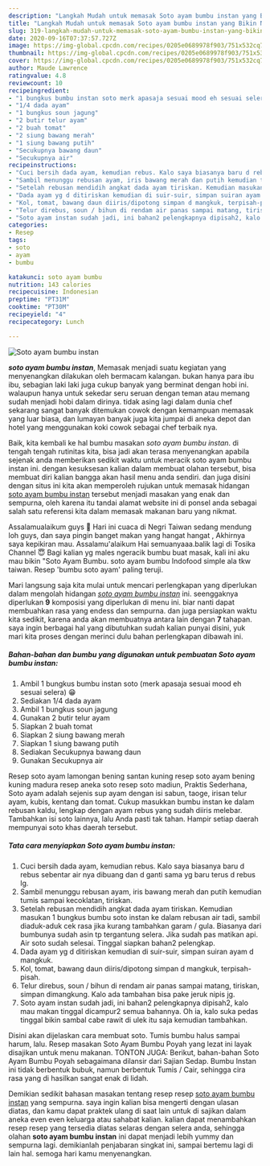 ```yaml
---
description: "Langkah Mudah untuk memasak Soto ayam bumbu instan yang Bikin Ngiler"
title: "Langkah Mudah untuk memasak Soto ayam bumbu instan yang Bikin Ngiler"
slug: 319-langkah-mudah-untuk-memasak-soto-ayam-bumbu-instan-yang-bikin-ngiler
date: 2020-09-16T07:37:57.727Z
image: https://img-global.cpcdn.com/recipes/0205e0689978f903/751x532cq70/soto-ayam-bumbu-instan-foto-resep-utama.jpg
thumbnail: https://img-global.cpcdn.com/recipes/0205e0689978f903/751x532cq70/soto-ayam-bumbu-instan-foto-resep-utama.jpg
cover: https://img-global.cpcdn.com/recipes/0205e0689978f903/751x532cq70/soto-ayam-bumbu-instan-foto-resep-utama.jpg
author: Maude Lawrence
ratingvalue: 4.8
reviewcount: 10
recipeingredient:
- "1 bungkus bumbu instan soto merk apasaja sesuai mood eh sesuai selera "
- "1/4 dada ayam"
- "1 bungkus soun jagung"
- "2 butir telur ayam"
- "2 buah tomat"
- "2 siung bawang merah"
- "1 siung bawang putih"
- "Secukupnya bawang daun"
- "Secukupnya air"
recipeinstructions:
- "Cuci bersih dada ayam, kemudian rebus. Kalo saya biasanya baru d rebus sebentar air nya dibuang dan d ganti sama yg baru terus d rebus lg."
- "Sambil menunggu rebusan ayam, iris bawang merah dan putih kemudian tumis sampai kecoklatan, tiriskan."
- "Setelah rebusan mendidih angkat dada ayam tiriskan. Kemudian masukan 1 bungkus bumbu soto instan ke dalam rebusan air tadi, sambil diaduk-aduk cek rasa jika kurang tambahkan garam / gula. Biasanya dari bumbunya sudah asin tp tergantung selera. Jika sudah pas matikan api. Air soto sudah selesai. Tinggal siapkan bahan2 pelengkap."
- "Dada ayam yg d ditiriskan kemudian di suir-suir, simpan suiran ayam d mangkuk."
- "Kol, tomat, bawang daun diiris/dipotong simpan d mangkuk, terpisah-pisah."
- "Telur direbus, soun / bihun di rendam air panas sampai matang, tiriskan, simpan dimangkung. Kalo ada tambahan bisa pake jeruk nipis jg."
- "Soto ayam instan sudah jadi, ini bahan2 pelengkapnya dipisah2, kalo mau makan tinggal dicampur2 semua bahannya. Oh ia, kalo suka pedas tinggal bikin sambal cabe rawit di ulek itu saja kemudian tambahkan."
categories:
- Resep
tags:
- soto
- ayam
- bumbu

katakunci: soto ayam bumbu 
nutrition: 143 calories
recipecuisine: Indonesian
preptime: "PT31M"
cooktime: "PT30M"
recipeyield: "4"
recipecategory: Lunch

---
```



![Soto ayam bumbu instan](https://img-global.cpcdn.com/recipes/0205e0689978f903/751x532cq70/soto-ayam-bumbu-instan-foto-resep-utama.jpg)

<b><i>soto ayam bumbu instan</i></b>, Memasak menjadi suatu kegiatan yang menyenangkan dilakukan oleh bermacam kalangan. bukan hanya para ibu ibu, sebagian laki laki juga cukup banyak yang berminat dengan hobi ini. walaupun hanya untuk sekedar seru seruan dengan teman atau memang sudah menjadi hobi dalam dirinya. tidak asing lagi dalam dunia chef sekarang sangat banyak ditemukan cowok dengan kemampuan memasak yang luar biasa, dan lumayan banyak juga kita jumpai di aneka depot dan hotel yang menggunakan koki cowok sebagai chef terbaik nya.

Baik, kita kembali ke hal bumbu masakan <i>soto ayam bumbu instan</i>. di tengah tengah rutinitas kita, bisa jadi akan terasa menyenangkan apabila sejenak anda memberikan sedikit waktu untuk meracik soto ayam bumbu instan ini. dengan kesuksesan kalian dalam membuat olahan tersebut, bisa membuat diri kalian bangga akan hasil menu anda sendiri. dan juga disini dengan situs ini kita akan memperoleh rujukan untuk memasak hidangan <u>soto ayam bumbu instan</u> tersebut menjadi masakan yang enak dan sempurna, oleh karena itu tandai alamat website ini di ponsel anda sebagai salah satu referensi kita dalam memasak makanan baru yang nikmat.

Assalamualaikum guys 🤗 Hari ini cuaca di Negri Taiwan sedang mendung loh guys, dan saya pingin banget makan yang hangat hangat , Akhirnya saya kepikiran mau. Assalamu&#39;alaikum Hai semuanyaaa.balik lagi di Tosika Channel 😇 Bagi kalian yg males ngeracik bumbu buat masak, kali ini aku mau bikin &#34;Soto Ayam Bumbu. soto ayam bumbu Indofood simple ala tkw taiwan. Resep &#39;bumbu soto ayam&#39; paling teruji.


Mari langsung saja kita mulai untuk mencari perlengkapan yang diperlukan dalam mengolah hidangan <u><i>soto ayam bumbu instan</i></u> ini. seenggaknya diperlukan <b>9</b> komposisi yang diperlukan di menu ini. biar nanti dapat membuahkan rasa yang endess dan sempurna. dan juga persiapkan waktu kita sedikit, karena anda akan membuatnya antara lain dengan <b>7</b> tahapan. saya ingin berbagai hal yang dibutuhkan sudah kalian punyai disini, yuk mari kita proses dengan merinci dulu bahan perlengkapan dibawah ini.

<!--inarticleads1-->

##### Bahan-bahan dan bumbu yang digunakan untuk pembuatan Soto ayam bumbu instan:

1. Ambil 1 bungkus bumbu instan soto (merk apasaja sesuai mood eh sesuai selera) 😁
1. Sediakan 1/4 dada ayam
1. Ambil 1 bungkus soun jagung
1. Gunakan 2 butir telur ayam
1. Siapkan 2 buah tomat
1. Siapkan 2 siung bawang merah
1. Siapkan 1 siung bawang putih
1. Sediakan Secukupnya bawang daun
1. Gunakan Secukupnya air


Resep soto ayam lamongan bening santan kuning resep soto ayam bening kuning madura resep aneka soto resep soto madiun, Praktis Sederhana, Soto ayam adalah sejenis sup ayam dengan isi sabun, taoge, irisan telur ayam, kubis, kentang dan tomat. Cukup masukkan bumbu instan ke dalam rebusan kaldu, lengkap dengan ayam rebus yang sudah diiris melebar. Tambahkan isi soto lainnya, lalu Anda pasti tak tahan. Hampir setiap daerah mempunyai soto khas daerah tersebut. 

<!--inarticleads2-->

##### Tata cara menyiapkan Soto ayam bumbu instan:

1. Cuci bersih dada ayam, kemudian rebus. Kalo saya biasanya baru d rebus sebentar air nya dibuang dan d ganti sama yg baru terus d rebus lg.
1. Sambil menunggu rebusan ayam, iris bawang merah dan putih kemudian tumis sampai kecoklatan, tiriskan.
1. Setelah rebusan mendidih angkat dada ayam tiriskan. Kemudian masukan 1 bungkus bumbu soto instan ke dalam rebusan air tadi, sambil diaduk-aduk cek rasa jika kurang tambahkan garam / gula. Biasanya dari bumbunya sudah asin tp tergantung selera. Jika sudah pas matikan api. Air soto sudah selesai. Tinggal siapkan bahan2 pelengkap.
1. Dada ayam yg d ditiriskan kemudian di suir-suir, simpan suiran ayam d mangkuk.
1. Kol, tomat, bawang daun diiris/dipotong simpan d mangkuk, terpisah-pisah.
1. Telur direbus, soun / bihun di rendam air panas sampai matang, tiriskan, simpan dimangkung. Kalo ada tambahan bisa pake jeruk nipis jg.
1. Soto ayam instan sudah jadi, ini bahan2 pelengkapnya dipisah2, kalo mau makan tinggal dicampur2 semua bahannya. Oh ia, kalo suka pedas tinggal bikin sambal cabe rawit di ulek itu saja kemudian tambahkan.


Disini akan dijelaskan cara membuat soto. Tumis bumbu halus sampai harum, lalu. Resep masakan Soto Ayam Bumbu Poyah yang lezat ini layak disajikan untuk menu makanan. TONTON JUGA: Berikut, bahan-bahan Soto Ayam Bumbu Poyah sebagaimana dilansir dari Sajian Sedap. Bumbu Instan ini tidak berbentuk bubuk, namun berbentuk Tumis / Cair, sehingga cira rasa yang di hasilkan sangat enak di lidah. 

Demikian sedikit bahasan masakan tentang resep resep <u>soto ayam bumbu instan</u> yang sempurna. saya ingin kalian bisa mengerti dengan ulasan diatas, dan kamu dapat praktek ulang di saat lain untuk di sajikan dalam aneka even even keluarga atau sahabat kalian. kalian dapat menambahkan resep resep yang tersedia diatas selaras dengan selera anda, sehingga olahan <b>soto ayam bumbu instan</b> ini dapat menjadi lebih yummy dan sempurna lagi. demikianlah penjabaran singkat ini, sampai bertemu lagi di lain hal. semoga hari kamu menyenangkan.

